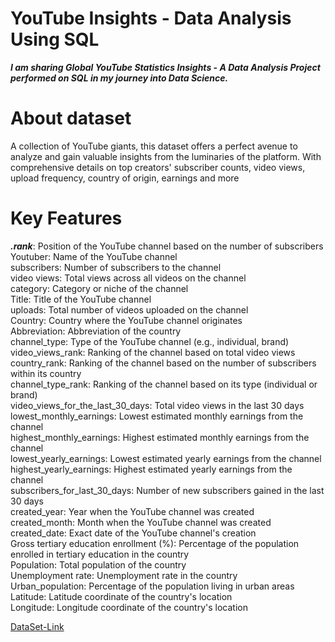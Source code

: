 
#  YouTube Insights - Data Analysis Using SQL
*__I am sharing Global YouTube Statistics Insights - A Data Analysis Project performed on SQL in my journey into Data Science.__*
                         
# About dataset
 
  A collection of YouTube giants, this dataset offers a perfect avenue to analyze and gain valuable insights from the luminaries of the platform. With comprehensive details on top creators' subscriber counts, video views, upload frequency, country of origin, earnings and more

# Key Features
*__.rank__*: Position of the YouTube channel based on the number of subscribers<br>
Youtuber: Name of the YouTube channel<br>
subscribers: Number of subscribers to the channel<br>
video views: Total views across all videos on the channel<br>
category: Category or niche of the channel<br>
Title: Title of the YouTube channel<br>
uploads: Total number of videos uploaded on the channel<br>
Country: Country where the YouTube channel originates<br>
Abbreviation: Abbreviation of the country<br>
channel_type: Type of the YouTube channel (e.g., individual, brand)<br>
video_views_rank: Ranking of the channel based on total video views
country_rank: Ranking of the channel based on the number of subscribers within its country<br>
channel_type_rank: Ranking of the channel based on its type (individual or brand)<br>
video_views_for_the_last_30_days: Total video views in the last 30 days<br>
lowest_monthly_earnings: Lowest estimated monthly earnings from the channel<br>
highest_monthly_earnings: Highest estimated monthly earnings from the channel<br>
lowest_yearly_earnings: Lowest estimated yearly earnings from the channel<br>
highest_yearly_earnings: Highest estimated yearly earnings from the channel<br>
subscribers_for_last_30_days: Number of new subscribers gained in the last 30 days<br>
created_year: Year when the YouTube channel was created<br>
created_month: Month when the YouTube channel was created<br>
created_date: Exact date of the YouTube channel's creation<br>
Gross tertiary education enrollment (%): Percentage of the population enrolled in tertiary education in the country<br>
Population: Total population of the country<br>
Unemployment rate: Unemployment rate in the country<br>
Urban_population: Percentage of the population living in urban areas<br>
Latitude: Latitude coordinate of the country's location<br>
Longitude: Longitude coordinate of the country's location<br>

[DataSet-Link](https://www.kaggle.com/datasets/nelgiriyewithana/global-youtube-statistics-2023)
